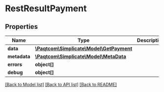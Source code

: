 # RestResultPayment

## Properties

 Name         | Type                                                  | Description | Notes      
--------------|-------------------------------------------------------|-------------|------------
 **data**     | [**\Paqtcom\Simplicate\Model\GetPayment**](GetPayment.md) |             | [optional] 
 **metadata** | [**\Paqtcom\Simplicate\Model\MetaData**](MetaData.md)     |             | [optional] 
 **errors**   | **object[]**                                          |             | [optional] 
 **debug**    | **object[]**                                          |             | [optional] 

[[Back to Model list]](../README.md#documentation-for-models) [[Back to API list]](../README.md#documentation-for-api-endpoints) [[Back to README]](../README.md)


